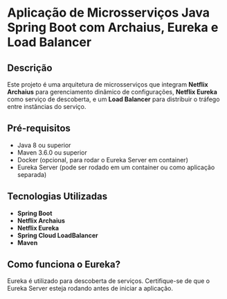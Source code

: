 # Aplicação de Microsserviços Java Spring Boot com Archaius, Eureka e Load Balancer

## Descrição
Este projeto é uma arquitetura de microsserviços que integram **Netflix Archaius** para gerenciamento dinâmico de configurações, **Netflix Eureka** como serviço de descoberta, e um **Load Balancer** para distribuir o tráfego entre instâncias do serviço.

## Pré-requisitos

- Java 8 ou superior
- Maven 3.6.0 ou superior
- Docker (opcional, para rodar o Eureka Server em container)
- Eureka Server (pode ser rodado em um container ou como aplicação separada)

## Tecnologias Utilizadas

- **Spring Boot**
- **Netflix Archaius**
- **Netflix Eureka**
- **Spring Cloud LoadBalancer**
- **Maven**

## Como funciona o Eureka?
Eureka é utilizado para descoberta de serviços. Certifique-se de que o Eureka Server esteja rodando antes de iniciar a aplicação.
